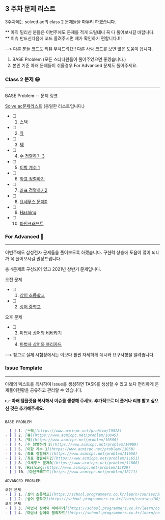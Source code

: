 ## 3 주차 문제 리스트

3주차에는 solved.ac의 class 2 문제들을 마무리 하겠습니다.

** 아직 밀리신 분들은 이번주에도 문제를 적게 드릴테니 꼭 다 풀어보시길 바랍니다.
** 이슈 만드신다음에 코드 올려주시면 제가 확인하기 편합니다.!!!

--> 다른 분들 코드도 리뷰 부탁드려요!! 다른 사람 코드를 보면 많은 도움이 됩니다.

1. BASE Problem (모든 스터디원들이 풀어주었으면 좋겠습니다.)
2. 본인 기준 아래 문제들이 쉬울경우 For Advanced 문제도 풀어주세요.

### Class 2 문제 😆
---
BASE Problem -- 문제 링크

[Solve.ac문제리스트](https://solved.ac/class/2) (동일한 리스트입니다.)

- [ ] 1. [스택](https://www.acmicpc.net/problem/10828)
- [ ] 2. [큐](https://www.acmicpc.net/problem/10845)
- [ ] 3. [덱](https://www.acmicpc.net/problem/10866)
- [ ] 4. [수 정렬하기 3](https://www.acmicpc.net/problem/10989)
- [ ] 5. [이항 계수 1](https://www.acmicpc.net/problem/11050)
- [ ] 6. [좌표 정렬하기](https://www.acmicpc.net/problem/11650)
- [ ] 7. [좌표 정렬하기2](https://www.acmicpc.net/problem/11651)
- [ ] 8. [요세푸스 문제0](https://www.acmicpc.net/problem/11866)
- [ ] 9. [Hashing](https://www.acmicpc.net/problem/15829)
- [ ] 10. [마인크래프트](https://www.acmicpc.net/problem/18111)


### For Advanced 🚀

---

이번주에도 삼성전자 문제들을 풀어보도록 하겠습니다. 구현력 상승에 도움이 많이 되니까 꼭 풀어보시길 권장드립니다.

총 4문제로 구성되어 있고 2021년 상반기 문제입니다.

오전 문제 
- [ ] 1. [상어 초등학교](https://school.programmers.co.kr/learn/courses/30/lessons/21608)
- [ ] 2. [상어 중학교](https://school.programmers.co.kr/learn/courses/30/lessons/21609)

오후 문제
- [ ] 3. [마법사 상어와 비바라기](https://school.programmers.co.kr/learn/courses/30/lessons/21610)
- [ ] 4. [마법사 상어와 블리자드](https://school.programmers.co.kr/learn/courses/30/lessons/21611)

--> 참고로 실제 시험장에서는 이보다 훨씬 자세하게 예시와 요구사항을 알려줍니다.

### Issue Template

---

아래의 텍스트를 복사하여 Issue를 생성하면 TASK를 생성할 수 있고 보다 편리하게 문제풀이현황을 공유하고 관리할 수 있습니다.

👉 **아래 템플릿을 복사해서 이슈를 생성해 주세요. 추가적으로 더 풀거나 리뷰 받고 싶으신 것은 추가해주세요.**

```markdown

BASE PROBLEM

- [ ] 1. [스택](https://www.acmicpc.net/problem/10828)
- [ ] 2. [큐](https://www.acmicpc.net/problem/10845)
- [ ] 3. [덱](https://www.acmicpc.net/problem/10866)
- [ ] 4. [수 정렬하기 3](https://www.acmicpc.net/problem/10989)
- [ ] 5. [이항 계수 1](https://www.acmicpc.net/problem/11050)
- [ ] 6. [좌표 정렬하기](https://www.acmicpc.net/problem/11650)
- [ ] 7. [좌표 정렬하기2](https://www.acmicpc.net/problem/11651)
- [ ] 8. [요세푸스 문제0](https://www.acmicpc.net/problem/11866)
- [ ] 9. [Hashing](https://www.acmicpc.net/problem/15829)
- [ ] 10. [마인크래프트](https://www.acmicpc.net/problem/18111)

ADVANCED PROBLEM

오전 문제 
- [ ] 1. [상어 초등학교](https://school.programmers.co.kr/learn/courses/30/lessons/21608)
- [ ] 2. [상어 중학교](https://school.programmers.co.kr/learn/courses/30/lessons/21609)
오후 문제
- [ ] 3. [마법사 상어와 비바라기](https://school.programmers.co.kr/learn/courses/30/lessons/21610)
- [ ] 4. [마법사 상어와 블리자드](https://school.programmers.co.kr/learn/courses/30/lessons/21611)

```
